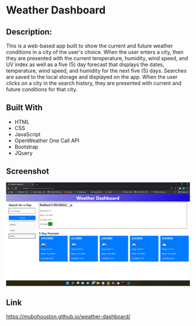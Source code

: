 # Weather Dashboard

## Description:
This is a web-based app built to show the current and future weather conditions in a city of the user's choice. When the user enters a city, then they are presented with the current temperature, humidity, wind speed, and UV index as well as a five (5) day forecast that displays the dates, temperature, wind speed, and humidity for the next five (5) days. Searches are saved to the local storage and displayed on the app. When the user clicks on a city in the search history, they are presented with current and future conditions for that city. 

## Built With
- HTML
- CSS
- JavaScript
- OpenWeather One Call API
- Bootstrap
- JQuery

## Screenshot
![Screenshot of the website](./assets/images/website-screenshot.png "Weather Dashboard")

## Link
https://mubohouston.github.io/weather-dashboard/
